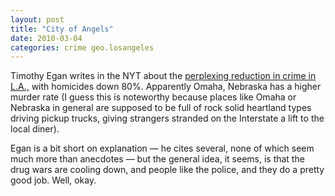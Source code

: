 ```yaml
---
layout: post
title: "City of Angels"
date: 2010-03-04
categories: crime geo.losangeles
---
```


Timothy Egan writes in the NYT about the [perplexing reduction in crime in
L.A.,](http://opinionator.blogs.nytimes.com/2010/03/03/l-a-consequential/?ref=opinion)
with homicides down 80%. Apparently Omaha, Nebraska has a higher murder rate (I
guess this is noteworthy because places like Omaha or Nebraska in general are
supposed to be full of rock solid heartland types driving pickup trucks, giving
strangers stranded on the Interstate a lift to the local diner).

Egan is a bit short on explanation &mdash; he cites several, none of which seem
much more than anecdotes &mdash; but the general idea, it seems, is that the
drug wars are cooling down, and people like the police, and they do a pretty
good job. Well,
okay.